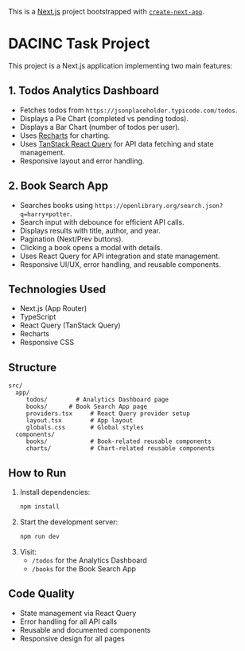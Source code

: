 This is a [Next.js](https://nextjs.org) project bootstrapped with [`create-next-app`](https://nextjs.org/docs/app/api-reference/cli/create-next-app).

# DACINC Task Project

This project is a Next.js application implementing two main features:

## 1. Todos Analytics Dashboard

- Fetches todos from `https://jsonplaceholder.typicode.com/todos`.
- Displays a Pie Chart (completed vs pending todos).
- Displays a Bar Chart (number of todos per user).
- Uses [Recharts](https://recharts.org/) for charting.
- Uses [TanStack React Query](https://tanstack.com/query/latest) for API data fetching and state management.
- Responsive layout and error handling.

## 2. Book Search App

- Searches books using `https://openlibrary.org/search.json?q=harry+potter`.
- Search input with debounce for efficient API calls.
- Displays results with title, author, and year.
- Pagination (Next/Prev buttons).
- Clicking a book opens a modal with details.
- Uses React Query for API integration and state management.
- Responsive UI/UX, error handling, and reusable components.

## Technologies Used

- Next.js (App Router)
- TypeScript
- React Query (TanStack Query)
- Recharts
- Responsive CSS

## Structure

```
src/
  app/
	 todos/        # Analytics Dashboard page
	 books/      # Book Search App page
	 providers.tsx     # React Query provider setup
	 layout.tsx        # App layout
	 globals.css       # Global styles
  components/
	 books/            # Book-related reusable components
	 charts/           # Chart-related reusable components
```

## How to Run

1. Install dependencies:
   ```bash
   npm install
   ```
2. Start the development server:
   ```bash
   npm run dev
   ```
3. Visit:
   - `/todos` for the Analytics Dashboard
   - `/books` for the Book Search App

## Code Quality

- State management via React Query
- Error handling for all API calls
- Reusable and documented components
- Responsive design for all pages
